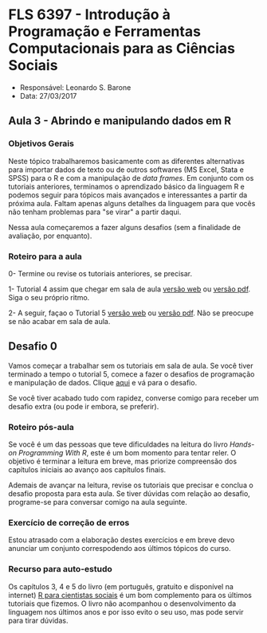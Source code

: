 #  FLS 6397 - Introdução à Programação e Ferramentas Computacionais para as Ciências Sociais

- Responsável: Leonardo S. Barone
- Data: 27/03/2017

## Aula 3 - Abrindo e manipulando dados em R

### Objetivos Gerais

Neste tópico trabalharemos basicamente com as diferentes alternativas para importar dados de texto ou de outros softwares (MS Excel, Stata e SPSS) para o R e com a manipulação de _data frames_. Em conjunto com os tutoriais anteriores, terminamos o aprendizado básico da linguagem R e podemos seguir para tópicos mais avançados e interessantes a partir da próxima aula. Faltam apenas alguns detalhes da linguagem para que vocês não tenham problemas para "se virar" a partir daqui.

Nessa aula começaremos a fazer alguns desafios (sem a finalidade de avaliação, por enquanto).

### Roteiro para a aula

0- Termine ou revise os tutoriais anteriores, se precisar.

1- Tutorial 4 assim que chegar em sala de aula [versão web](https://github.com/leobarone/FLS6397/blob/master/tutorials/tutorial4.Rmd) ou [versão pdf](https://github.com/leobarone/FLS6397/blob/master/tutorials/tutorial4.pdf). Siga o seu próprio ritmo.

2- A seguir, façao o Tutorial 5 [versão web](https://github.com/leobarone/FLS6397/blob/master/tutorials/tutorial5.Rmd) ou [versão pdf](https://github.com/leobarone/FLS6397/blob/master/tutorials/tutorial5.pdf). Não se preocupe se não acabar em sala de aula.

## Desafio 0

Vamos começar a trabalhar sem os tutoriais em sala de aula. Se você tiver terminado a tempo o tutorial 5, comece a fazer o desafios de programação e manipulação de dados. Clique [aqui](https://github.com/leobarone/FLS6397/blob/master/activities/datachallange0.md) e vá para o desafio.

Se você tiver acabado tudo com rapidez, converse comigo para receber um desafio extra (ou pode ir embora, se preferir).

### Roteiro pós-aula

Se você é um das pessoas que teve dificuldades na leitura do livro _Hands-on Programming With R_, este é um bom momento para tentar reler. O objetivo é terminar a leitura em breve, mas priorize compreensão dos capítulos iniciais ao avanço aos capítulos finais.

Ademais de avançar na leitura, revise os tutoriais que precisar e conclua o desafio proposta para esta aula. Se tiver dúvidas com relação ao desafio, programe-se para conversar comigo na aula seguinte.

### Exercício de correção de erros

Estou atrasado com a elaboração destes exercícios e em breve devo anunciar um conjunto correspodendo aos últimos tópicos do curso.

### Recurso para auto-estudo

Os capítulos 3, 4 e 5 do livro (em português, gratuito e disponível na internet) [R para cientistas sociais](http://www.uesc.br/editora/livrosdigitais_20140513/r_cientistas.pdf) é um bom complemento para os últimos tutoriais que fizemos. O livro não acompanhou o desenvolvimento da linguagem nos últimos anos e por isso evito o seu uso, mas pode servir para tirar dúvidas.
